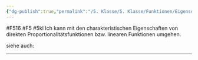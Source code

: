 ```yaml
---
{"dg-publish":true,"permalink":"/5. Klasse/5. Klasse/Funktionen/Eigenschaften von linearen Funktionen/"}
---
```


#F516 #F5 #5kl
Ich kann mit den charakteristischen Eigenschaften von direkten Proportionalitätsfunktionen bzw. linearen Funktionen umgehen.

siehe auch:
___
